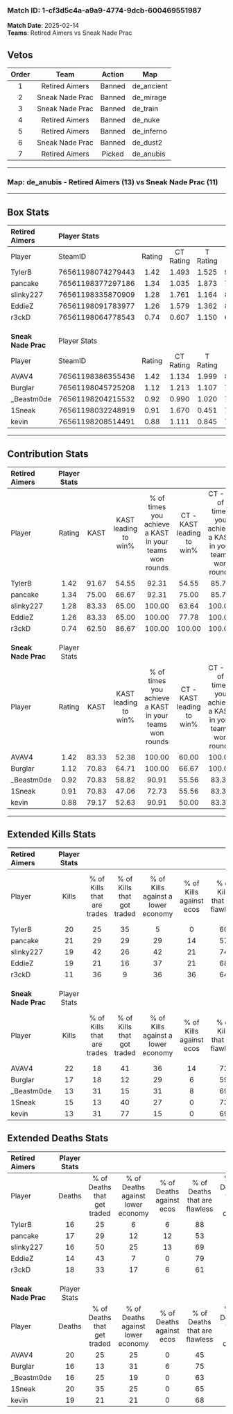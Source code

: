 ### Match ID: 1-cf3d5c4a-a9a9-4774-9dcb-600469551987  
**Match Date**: 2025-02-14  
**Teams**: Retired Aimers vs Sneak Nade Prac  

## Vetos  

| Order | Team | Action | Map |
| :---: | :--: | :----: | --- |
| 1 | Retired Aimers | Banned | de_ancient |
| 2 | Sneak Nade Prac | Banned | de_mirage |
| 3 | Sneak Nade Prac | Banned | de_train |
| 4 | Retired Aimers | Banned | de_nuke |
| 5 | Retired Aimers | Banned | de_inferno |
| 6 | Sneak Nade Prac | Banned | de_dust2 |
| 7 | Retired Aimers | Picked | de_anubis |

---  

### **Map**: de_anubis - Retired Aimers (13) vs Sneak Nade Prac (11)  
---  

## Box Stats  

| **Retired Aimers**  | Player Stats      |        |           |          |       |       |       |         |        |      |     |
| :- | :- | :-: | :-: | :-: | :-: | :-: | :-: | :-: | :-: | :-: | :-: |
| Player              | SteamID           | Rating | CT Rating | T Rating | KAST  |  ADR  | Kills | Assists | Deaths | K/D  | HS% |
| TylerB              | 76561198074279443 |  1.42  |   1.493   |  1.525   | 91.67 | 91.0  |  20   |    8    |   16   | 1.25 | 45  |
| pancake             | 76561198377297186 |  1.34  |   1.035   |  1.873   | 75.00 | 101.6 |  21   |    6    |   17   | 1.24 | 66  |
| slinky227           | 76561198335870909 |  1.28  |   1.761   |  1.164   | 83.33 | 77.8  |  19   |    8    |   16   | 1.19 | 42  |
| EddieZ              | 76561198091783977 |  1.26  |   1.579   |  1.362   | 83.33 | 66.8  |  19   |    1    |   14   | 1.36 | 31  |
| r3ckD               | 76561198064778543 |  0.74  |   0.607   |  1.150   | 62.50 | 64.1  |  11   |    6    |   18   | 0.61 | 45  |
|                     |                   |        |           |          |       |       |       |         |        |      |     |
|                     |                   |        |           |          |       |       |       |         |        |      |     |
|                     |                   |        |           |          |       |       |       |         |        |      |     |
| **Sneak Nade Prac** | Player Stats      |        |           |          |       |       |       |         |        |      |     |
| Player              | SteamID           | Rating | CT Rating | T Rating | KAST  |  ADR  | Kills | Assists | Deaths | K/D  | HS% |
| AVAV4               | 76561198386355436 |  1.42  |   1.134   |  1.999   | 83.33 | 116.8 |  22   |    8    |   20   | 1.10 | 50  |
| Burglar             | 76561198045725208 |  1.12  |   1.213   |  1.107   | 70.83 | 78.4  |  17   |    7    |   16   | 1.06 | 70  |
| _Beastm0de          | 76561198204215532 |  0.92  |   0.990   |  1.020   | 70.83 | 61.0  |  13   |    7    |   16   | 0.81 | 46  |
| 1Sneak              | 76561198032248919 |  0.91  |   1.670   |  0.451   | 70.83 | 68.1  |  15   |    3    |   20   | 0.75 | 60  |
| kevin               | 76561198208514491 |  0.88  |   1.111   |  0.845   | 79.17 | 56.2  |  13   |    4    |   19   | 0.68 | 69  |
---  

## Contribution Stats  

| **Retired Aimers**  | Player Stats |       |                      |                                                        |                           |                                                             |                          |                                                            |
| :- | :-: | :-: | :-: | :-: | :-: | :-: | :-: | :-: |
| Player              |    Rating    | KAST  | KAST leading to win% | % of times you achieve a KAST in your teams won rounds | CT - KAST leading to win% | CT - % of times you achieve a KAST in your teams won rounds | T - KAST leading to win% | T - % of times you achieve a KAST in your teams won rounds |
| TylerB              |     1.42     | 91.67 |        54.55         |                         92.31                          |           54.55           |                            85.71                            |          54.55           |                           100.00                           |
| pancake             |     1.34     | 75.00 |        66.67         |                         92.31                          |           75.00           |                            85.71                            |          60.00           |                           100.00                           |
| slinky227           |     1.28     | 83.33 |        65.00         |                         100.00                         |           63.64           |                           100.00                            |          66.67           |                           100.00                           |
| EddieZ              |     1.26     | 83.33 |        65.00         |                         100.00                         |           77.78           |                           100.00                            |          54.55           |                           100.00                           |
| r3ckD               |     0.74     | 62.50 |        86.67         |                         100.00                         |          100.00           |                           100.00                            |          75.00           |                           100.00                           |
|                     |              |       |                      |                                                        |                           |                                                             |                          |                                                            |
|                     |              |       |                      |                                                        |                           |                                                             |                          |                                                            |
|                     |              |       |                      |                                                        |                           |                                                             |                          |                                                            |
| **Sneak Nade Prac** | Player Stats |       |                      |                                                        |                           |                                                             |                          |                                                            |
| Player              |    Rating    | KAST  | KAST leading to win% | % of times you achieve a KAST in your teams won rounds | CT - KAST leading to win% | CT - % of times you achieve a KAST in your teams won rounds | T - KAST leading to win% | T - % of times you achieve a KAST in your teams won rounds |
| AVAV4               |     1.42     | 83.33 |        52.38         |                         100.00                         |           60.00           |                           100.00                            |          45.45           |                           100.00                           |
| Burglar             |     1.12     | 70.83 |        64.71         |                         100.00                         |           66.67           |                           100.00                            |          62.50           |                           100.00                           |
| _Beastm0de          |     0.92     | 70.83 |        58.82         |                         90.91                          |           55.56           |                            83.33                            |          62.50           |                           100.00                           |
| 1Sneak              |     0.91     | 70.83 |        47.06         |                         72.73                          |           55.56           |                            83.33                            |          37.50           |                           60.00                            |
| kevin               |     0.88     | 79.17 |        52.63         |                         90.91                          |           50.00           |                            83.33                            |          55.56           |                           100.00                           |
---  

## Extended Kills Stats  

| **Retired Aimers**  | Player Stats |                            |                            |                                    |                         |                              |                                 |                                       |                    |           |
| :- | :-: | :-: | :-: | :-: | :-: | :-: | :-: | :-: | :-: | :-: |
| Player              |    Kills     | % of Kills that are trades | % of Kills that got traded | % of Kills against a lower economy | % of Kills against ecos | % of Kills that are flawless | % of Kills that are close duels | % of Kills that are assisted by flash | Pistol Round Kills | AWP Kills |
| TylerB              |      20      |             25             |             35             |                 5                  |            0            |              60              |               20                |                   0                   |         9          |     1     |
| pancake             |      21      |             29             |             29             |                 29                 |           14            |              57              |                5                |                   0                   |         0          |     5     |
| slinky227           |      19      |             42             |             26             |                 42                 |           21            |              74              |               11                |                   0                   |         0          |     3     |
| EddieZ              |      19      |             21             |             16             |                 37                 |           21            |              68              |                0                |                   5                   |         0          |     1     |
| r3ckD               |      11      |             36             |             9              |                 36                 |           36            |              64              |                0                |                   9                   |         0          |     0     |
|                     |              |                            |                            |                                    |                         |                              |                                 |                                       |                    |           |
|                     |              |                            |                            |                                    |                         |                              |                                 |                                       |                    |           |
|                     |              |                            |                            |                                    |                         |                              |                                 |                                       |                    |           |
| **Sneak Nade Prac** | Player Stats |                            |                            |                                    |                         |                              |                                 |                                       |                    |           |
| Player              |    Kills     | % of Kills that are trades | % of Kills that got traded | % of Kills against a lower economy | % of Kills against ecos | % of Kills that are flawless | % of Kills that are close duels | % of Kills that are assisted by flash | Pistol Round Kills | AWP Kills |
| AVAV4               |      22      |             18             |             41             |                 36                 |           14            |              73              |                0                |                   0                   |         0          |     1     |
| Burglar             |      17      |             18             |             12             |                 29                 |            6            |              59              |                0                |                   0                   |         0          |     0     |
| _Beastm0de          |      13      |             31             |             15             |                 31                 |            8            |              69              |                0                |                   0                   |         0          |     1     |
| 1Sneak              |      15      |             13             |             40             |                 27                 |            0            |              73              |                7                |                   0                   |         3          |     1     |
| kevin               |      13      |             31             |             77             |                 15                 |            0            |              69              |                8                |                   0                   |         0          |     2     |
## Extended Deaths Stats  

| **Retired Aimers**  | Player Stats |                             |                                   |                          |                               |                            |                           |               |
| :- | :-: | :-: | :-: | :-: | :-: | :-: | :-: | :-: |
| Player              |    Deaths    | % of Deaths that get traded | % of Deaths against lower economy | % of Deaths against ecos | % of Deaths that are flawless | % of Deaths that are close | % of Deaths while blinded | Deaths to AWP |
| TylerB              |      16      |             25              |                 6                 |            6             |              88               |             0              |             0             |       0       |
| pancake             |      17      |             29              |                12                 |            12            |              53               |             12             |             0             |       0       |
| slinky227           |      16      |             50              |                25                 |            13            |              69               |             0              |             0             |       1       |
| EddieZ              |      14      |             43              |                 7                 |            0             |              79               |             0              |             0             |       1       |
| r3ckD               |      18      |             33              |                17                 |            6             |              61               |             0              |             0             |       1       |
|                     |              |                             |                                   |                          |                               |                            |                           |               |
|                     |              |                             |                                   |                          |                               |                            |                           |               |
|                     |              |                             |                                   |                          |                               |                            |                           |               |
| **Sneak Nade Prac** | Player Stats |                             |                                   |                          |                               |                            |                           |               |
| Player              |    Deaths    | % of Deaths that get traded | % of Deaths against lower economy | % of Deaths against ecos | % of Deaths that are flawless | % of Deaths that are close | % of Deaths while blinded | Deaths to AWP |
| AVAV4               |      20      |             25              |                25                 |            0             |              45               |             10             |             0             |       2       |
| Burglar             |      16      |             13              |                31                 |            6             |              75               |             6              |             0             |       0       |
| _Beastm0de          |      16      |             25              |                19                 |            0             |              63               |             0              |             0             |       2       |
| 1Sneak              |      20      |             35              |                25                 |            0             |              65               |             5              |             5             |       3       |
| kevin               |      19      |             21              |                21                 |            0             |              68               |             16             |             5             |       2       |
